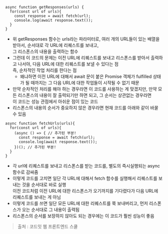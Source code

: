 ```
async function getResponses(urls) {
  for(const url of urls){
    const response = await fetch(url);
    console.log(await response.text());
  }
}
```
* 위 getResponses 함수는 urls라는 파라미터로, 여러 개의 URL들이 있는 배열을 받아서, 순서대로 각 URL에 리퀘스트를 보내고,   
그 리스폰스의 내용을 출력하는 함수
* 그런데 이 코드의 문제는 이전 URL에 리퀘스트를 보내고 리스폰스를 받아서 출력하고 나서야, 다음 URL에 대한 리퀘스트를 보낼 수 있다는 점   
즉, 순차적인 작업 처리를 한다는 점
    * 왜냐하면 이전 URL에 대해서 await 문이 붙은 Promise 객체가 fulfilled 상태가 될 때까지는 그 다음 URL에 대한 작업들이 시작될 수 없기 때문
* 만약 순차적인 처리를 해야 하는 경우라면 이 코드를 사용하는 게 맞겠지만, 만약 모든 리스폰스의 내용이 잘 출력되기만 하면 되고, 그 순서는 상관없는 경우라면   
이 코드는 성능 관점에서 아쉬운 점이 있는 코드
* 리스폰스의 내용의 순서가 중요하지 않은 경우라면 현재 코드를 아래와 같이 바꿀 수 있음

```
async function fetchUrls(urls){
  for(const url of urls){
    (async () => { // 추가된 부분!
      const response = await fetch(url);
      console.log(await response.text());
    })(); // 추가된 부분!
  }
}
```
* 각 url에 리퀘스트를 보내고 리스폰스를 받는 코드를, 별도의 즉시실행되는 async 함수로 감싸줌
* 이렇게 코드를 고치면 일단 각 URL에 대해서 fetch 함수를 실행해서 리퀘스트를 보내는 것을 순서대로 바로 실행   
이전 코드처럼 이전 URL에 대한 리스폰스가 오기까지를 기다렸다가 다음 URL에 리퀘스트를 보내는 게 아님
* 이렇게 코드를 쓰면 일단 모든 URL에 대한 리퀘스트를 쭉 보내버리고, 먼저 리스폰스가 오는 순서대로 그 내용이 출력됨
* 리스폰스의 순서를 보장하지 않아도 되는 경우에는 이 코드가 훨씬 성능이 좋음

> 출처 : 코드잇 웹 프론트엔드 스쿨
